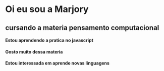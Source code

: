 # Oi eu sou a Marjory #

## cursando a materia pensamento computacional
#### Estou aprendendo a pratica no javascript
#### Gosto muito dessa materia 
#### Estou interessada em aprende novas linguagens
